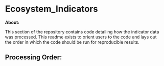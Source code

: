 # Ecosystem_Indicators

**About:**

This section of the repository contains code detailing how the indicator data was processed. This readme exists to orient users to the code and lays out the order in which the code should be run for reproducible results. 

## Processing Order:

